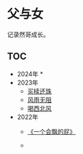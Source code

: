 # 父与女

记录然哥成长。



## TOC

* 2024年
  * 
* 2023年
  * [买椟还珠](https://github.com/sophister/father-and-daughter/blob/master/2023/2023.md#2023-06-11-%E4%B9%B0%E6%A4%9F%E8%BF%98%E7%8F%A0)
  * [风雨无阻](https://github.com/sophister/father-and-daughter/blob/master/2023/2023.md#2023-04-22-%E9%A3%8E%E9%9B%A8%E6%97%A0%E9%98%BB)
  * [喝西北风](https://github.com/sophister/father-and-daughter/blob/master/2023/2023.md#2023-01-03-%E5%96%9D%E8%A5%BF%E5%8C%97%E9%A3%8E)
* 2022年
  * [《一个会飘的屁》](./2022/2022.md#2022-12-03)

  * 
